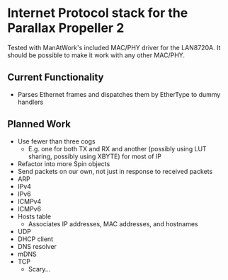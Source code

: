 # Internet Protocol stack for the Parallax Propeller 2

Tested with ManAtWork's included MAC/PHY driver for the LAN8720A.  It should be possible to make it work with any other MAC/PHY.

## Current Functionality

- Parses Ethernet frames and dispatches them by EtherType to dummy handlers

## Planned Work

- Use fewer than three cogs
	- E.g. one for both TX and RX and another (possibly using LUT sharing, possibly using XBYTE) for most of IP
- Refactor into more Spin objects
- Send packets on our own, not just in response to received packets
- ARP
- IPv4
- IPv6
- ICMPv4
- ICMPv6
- Hosts table
	- Associates IP addresses, MAC addresses, and hostnames
- UDP
- DHCP client
- DNS resolver
- mDNS
- TCP
	- Scary...
